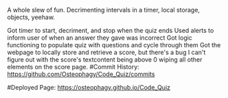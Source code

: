 A whole slew of fun. Decrimenting intervals in a timer, local storage, objects, yeehaw.

Got timer to start, decriment, and stop when the quiz ends
Used alerts to inform user of when an answer they gave was incorrect
Got logic functioning to populate quiz with questions and cycle through them
Got the webpage to locally store and retrieve a score, but there's a bug I can't figure out with the score's textcontent being above 0 wiping all other elements on the score page.
#Commit History: https://github.com/Osteophagy/Code_Quiz/commits

#Deployed Page: https://osteophagy.github.io/Code_Quiz